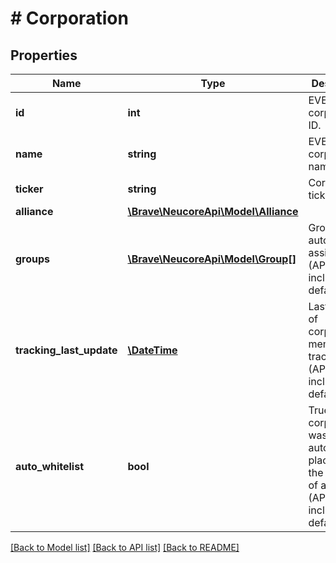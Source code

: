 # # Corporation

## Properties

Name | Type | Description | Notes
------------ | ------------- | ------------- | -------------
**id** | **int** | EVE corporation ID. | 
**name** | **string** | EVE corporation name. | 
**ticker** | **string** | Corporation ticker. | 
**alliance** | [**\Brave\NeucoreApi\Model\Alliance**](Alliance.md) |  | [optional] 
**groups** | [**\Brave\NeucoreApi\Model\Group[]**](Group.md) | Groups for automatic assignment (API: not included by default). | [optional] 
**tracking_last_update** | [**\DateTime**](\DateTime.md) | Last update of corporation member tracking data (API: not included by default). | [optional] 
**auto_whitelist** | **bool** | True if this corporation was automatically placed on the whitelist of a watchlist (API: not included by default). | [optional] 

[[Back to Model list]](../../README.md#documentation-for-models) [[Back to API list]](../../README.md#documentation-for-api-endpoints) [[Back to README]](../../README.md)


